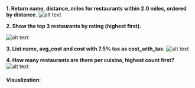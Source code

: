 **1. Return name, distance_miles for restaurants within 2.0 miles, ordered by distance.**
![alt text](<Screenshot 2025-10-01 at 3.57.00 PM.png>)

**2. Show the top 3 restaurants by rating (highest first).**

![alt text](<Screenshot 2025-10-01 at 3.57.40 PM.png>)

**3. List name, avg_cost and cost with 7.5% tax as cost_with_tax.** 
![alt text](<Screenshot 2025-10-01 at 3.58.37 PM.png>)

**4. How many restaurants are there per cuisine, highest count first?**
![alt text](<Screenshot 2025-10-01 at 3.59.02 PM.png>)

#### Visualization:
